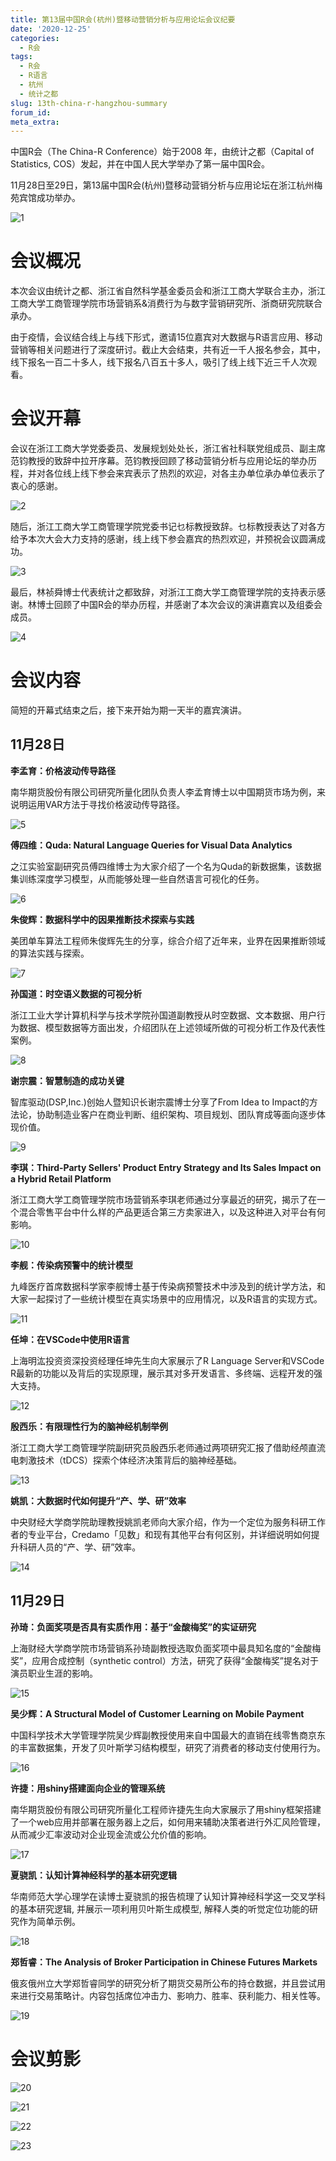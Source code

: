 ```yaml
---
title: 第13届中国R会(杭州)暨移动营销分析与应用论坛会议纪要
date: '2020-12-25'
categories:
  - R会
tags:
  - R会
  - R语言
  - 杭州
  - 统计之都
slug: 13th-china-r-hangzhou-summary
forum_id: 
meta_extra: 
---
```




中国R会（The China-R Conference）始于2008 年，由统计之都（Capital of Statistics, COS）发起，并在中国人民大学举办了第一届中国R会。

11月28日至29日，第13届中国R会(杭州)暨移动营销分析与应用论坛在浙江杭州梅苑宾馆成功举办。

![1](https://user-images.githubusercontent.com/37477330/103147298-0e417b80-478f-11eb-8607-475633933869.png)

# 会议概况

本次会议由统计之都、浙江省自然科学基金委员会和浙江工商大学联合主办，浙江工商大学工商管理学院市场营销系&消费行为与数字营销研究所、浙商研究院联合承办。

由于疫情，会议结合线上与线下形式，邀请15位嘉宾对大数据与R语言应用、移动营销等相关问题进行了深度研讨。截止大会结束，共有近一千人报名参会，其中，线下报名一百二十多人，线下报名八百五十多人，吸引了线上线下近三千人次观看。

# 会议开幕

会议在浙江工商大学党委委员、发展规划处处长，浙江省社科联党组成员、副主席范钧教授的致辞中拉开序幕。范钧教授回顾了移动营销分析与应用论坛的举办历程，并对各位线上线下参会来宾表示了热烈的欢迎，对各主办单位承办单位表示了衷心的感谢。

![2](https://user-images.githubusercontent.com/37477330/103147299-100b3f00-478f-11eb-8533-54faff4f0250.png)

随后，浙江工商大学工商管理学院党委书记乜标教授致辞。乜标教授表达了对各方给予本次大会大力支持的感谢，线上线下参会嘉宾的热烈欢迎，并预祝会议圆满成功。

![3](https://user-images.githubusercontent.com/37477330/103147300-11d50280-478f-11eb-87b6-6d9204911e92.png)

最后，林祯舜博士代表统计之都致辞，对浙江工商大学工商管理学院的支持表示感谢。林博士回顾了中国R会的举办历程，并感谢了本次会议的演讲嘉宾以及组委会成员。

![4](https://user-images.githubusercontent.com/37477330/103147301-139ec600-478f-11eb-9a62-0ae4e6129cf0.png)

# 会议内容

简短的开幕式结束之后，接下来开始为期一天半的嘉宾演讲。

## 11月28日

**李孟育：价格波动传导路径**

南华期货股份有限公司研究所量化团队负责人李孟育博士以中国期货市场为例，来说明运用VAR方法于寻找价格波动传导路径。

![5](https://user-images.githubusercontent.com/37477330/103147302-17324d00-478f-11eb-8857-45d287943cef.png)



**傅四维：Quda: Natural Language Queries for Visual Data Analytics**

之江实验室副研究员傅四维博士为大家介绍了一个名为Quda的新数据集，该数据集训练深度学习模型，从而能够处理一些自然语言可视化的任务。

![6](https://user-images.githubusercontent.com/37477330/103147303-1bf70100-478f-11eb-9718-e34226f47e2c.png)



**朱俊辉：数据科学中的因果推断技术探索与实践**

美团单车算法工程师朱俊辉先生的分享，综合介绍了近年来，业界在因果推断领域的算法实践与探索。

![7](https://user-images.githubusercontent.com/37477330/103147305-1dc0c480-478f-11eb-8297-ce363371e700.png)



**孙国道：时空语义数据的可视分析**

浙江工业大学计算机科学与技术学院孙国道副教授从时空数据、文本数据、用户行为数据、模型数据等方面出发，介绍团队在上述领域所做的可视分析工作及代表性案例。

![8](https://user-images.githubusercontent.com/37477330/103147306-1ef1f180-478f-11eb-8138-2897d20db782.png)



**谢宗震：智慧制造的成功关键**

智库驱动(DSP,Inc.)创始人暨知识长谢宗震博士分享了From Idea to Impact的方法论，协助制造业客户在商业判断、组织架构、项目规划、团队育成等面向逐步体现价值。

![9](https://user-images.githubusercontent.com/37477330/103147310-21544b80-478f-11eb-8c01-600f3d6ec6d2.png)



**李琪：Third-Party Sellers' Product Entry Strategy and Its Sales Impact on a Hybrid Retail Platform**

浙江工商大学工商管理学院市场营销系李琪老师通过分享最近的研究，揭示了在一个混合零售平台中什么样的产品更适合第三方卖家进入，以及这种进入对平台有何影响。

![10](https://user-images.githubusercontent.com/37477330/103147312-23b6a580-478f-11eb-83aa-5817a70829fb.png)



**李舰：传染病预警中的统计模型**

九峰医疗首席数据科学家李舰博士基于传染病预警技术中涉及到的统计学方法，和大家一起探讨了一些统计模型在真实场景中的应用情况，以及R语言的实现方式。

![11](https://user-images.githubusercontent.com/37477330/103147314-25806900-478f-11eb-8288-9c3a6b36e9b8.png)



**任坤：在VSCode中使用R语言**

上海明汯投资资深投资经理任坤先生向大家展示了R Language Server和VSCode R最新的功能以及背后的实现原理，展示其对多开发语言、多终端、远程开发的强大支持。

![12](https://user-images.githubusercontent.com/37477330/103147316-27e2c300-478f-11eb-93b4-609f49e5cee8.png)



**殷西乐：有限理性行为的脑神经机制举例**

浙江工商大学工商管理学院副研究员殷西乐老师通过两项研究汇报了借助经颅直流电刺激技术（tDCS）探索个体经济决策背后的脑神经基础。

![13](https://user-images.githubusercontent.com/37477330/103147317-2913f000-478f-11eb-8c5a-858189c71c8a.png)



**姚凯：大数据时代如何提升“产、学、研”效率**

中央财经大学商学院助理教授姚凯老师向大家介绍，作为一个定位为服务科研工作者的专业平台，Credamo「见数」和现有其他平台有何区别，并详细说明如何提升科研人员的“产、学、研”效率。

![14](https://user-images.githubusercontent.com/37477330/103147318-2addb380-478f-11eb-8041-275f16529b0b.png)



## 11月29日

**孙琦：负面奖项是否具有实质作用：基于“金酸梅奖”的实证研究**

上海财经大学商学院市场营销系孙琦副教授选取负面奖项中最具知名度的“金酸梅奖”，应用合成控制（synthetic control）方法，研究了获得“金酸梅奖”提名对于演员职业生涯的影响。

![15](https://user-images.githubusercontent.com/37477330/103147319-2c0ee080-478f-11eb-8ce2-23de2c1c281d.png)



**吴少辉：A Structural Model of Customer Learning on Mobile Payment**

中国科学技术大学管理学院吴少辉副教授使用来自中国最大的直销在线零售商京东的丰富数据集，开发了贝叶斯学习结构模型，研究了消费者的移动支付使用行为。

![16](https://user-images.githubusercontent.com/37477330/103147320-2dd8a400-478f-11eb-91a8-ce8d63769d0e.png)



**许捷：用shiny搭建面向企业的管理系统**

南华期货股份有限公司研究所量化工程师许捷先生向大家展示了用shiny框架搭建了一个web应用并部署在服务器上之后，如何用来辅助决策者进行外汇风险管理，从而减少汇率波动对企业现金流或公允价值的影响。

![17](https://user-images.githubusercontent.com/37477330/103147321-2f09d100-478f-11eb-8c7e-d421d27fedb1.png)



**夏骁凯：认知计算神经科学的基本研究逻辑**

华南师范大学心理学在读博士夏骁凯的报告梳理了认知计算神经科学这一交叉学科的基本研究逻辑, 并展示一项利用贝叶斯生成模型, 解释人类的听觉定位功能的研究作为简单示例。

![18](https://user-images.githubusercontent.com/37477330/103147323-303afe00-478f-11eb-85bc-70d54b6ee6a4.png)



**郑哲睿：The Analysis of Broker Participation in Chinese Futures Markets**

俄亥俄州立大学郑哲睿同学的研究分析了期货交易所公布的持仓数据，并且尝试用来进行交易策略计。内容包括席位冲击力、影响力、胜率、获利能力、相关性等。

![19](https://user-images.githubusercontent.com/37477330/103147325-3204c180-478f-11eb-8382-af9edebe5a58.png)

# 会议剪影

![20](https://user-images.githubusercontent.com/37477330/103147326-3335ee80-478f-11eb-8ec8-df9aa094f722.png)



![21](https://user-images.githubusercontent.com/37477330/103147328-3630df00-478f-11eb-8834-5bc7e0d1ebed.png)



![22](https://user-images.githubusercontent.com/37477330/103147331-392bcf80-478f-11eb-9825-623059cbd46e.png)



![23](https://user-images.githubusercontent.com/37477330/103147333-3c26c000-478f-11eb-8270-8b8d5b41d52a.png)
